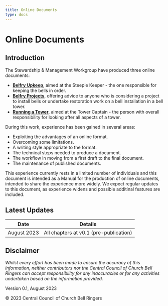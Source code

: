 ```yaml
---
title: Online Documents
type: docs
---
```


# Online Documents

## Introduction

The Stewardship & Management Workgroup have produced three online documents:
 - **[Belfry Upkeep](https://belfryupkeep.cccbr.org.uk/)**, aimed
    at the Steeple Keeper - the one responsible for keeping the bells
    in order.
 - **[Belfry Projects](https://belfryprojects.cccbr.org.uk/)**,
    offering advice to anyone who is considering a project to install
    bells or undertake restoration work on a bell installation in a bell
    tower.
 - **[Running a Tower](https://runningatower.cccbr.org.uk/)**, 
    aimed at the Tower Captain - the person with overall responsibility
    for looking after all aspects of a tower.

During this work, experience has been gained in several areas:
 - Exploiting the advantages of an online format.
 - Overcoming some limitations.
 - A writing style appropriate to the format.
 - The technical steps needed to produce a document.
 - The workflow in moving from a first draft to the final document.
 - The maintenance of published documents.

This experience currently rests in a limited number of individuals and this document is intended as a Manual for the production of online documents, intended to share the experience more widely. We expect regular updates to this document, as experience widens and possible additinal features are included.

## Latest Updates

| Date | Details |
| ---- | ---- |
| August 2023 | All chapters at v0.1 (pre-publication) |


## Disclaimer
 
*Whilst every effort has been made to ensure the accuracy of this information, neither contributors nor the Central Council of Church Bell Ringers can accept responsibility for any inaccuracies or for any activities undertaken based on the information provided.*

Version 0.1, August 2023

© 2023 Central Council of Church Bell Ringers
